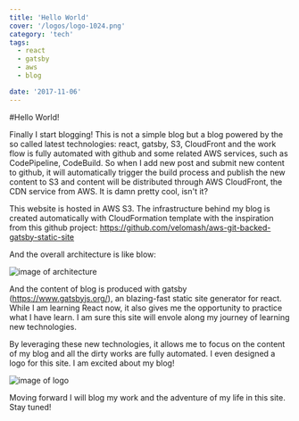 ```yaml
---
title: 'Hello World'
cover: '/logos/logo-1024.png'
category: 'tech'
tags:
  - react
  - gatsby
  - aws
  - blog

date: '2017-11-06'
---
```


#Hello World!

Finally I start blogging! This is not a simple blog but a blog powered by the so called latest technologies: react, gatsby, S3, CloudFront and the work flow is fully automated with github and some related AWS services, such as CodePipeline, CodeBuild. So when I add new post and submit new content to github, it will automatically trigger the build process and publish the new content to S3 and content will be distributed through AWS CloudFront, the CDN service from AWS. It is damn pretty cool, isn't it?

This website is hosted in AWS S3. The infrastructure behind my blog is created automatically with CloudFormation template with the inspiration from this github project: https://github.com/velomash/aws-git-backed-gatsby-static-site

And the overall architecture is like blow:

![image of architecture](https://raw.githubusercontent.com/velomash/aws-git-backed-gatsby-static-site/master/architecture.png)

And the content of blog is produced with gatsby (https://www.gatsbyjs.org/), an blazing-fast static site generator for react. While I am learning React now, it also gives me the opportunity to practice what I have learn. I am sure this site will envole along my journey of learning new technologies.

By leveraging these new technologies, it allows me to focus on the content of my blog and all the dirty works are fully automated. I even designed a logo for this site. I am excited about my blog!

![image of logo](https://jackywu.ca/logos/logo-512.png)

Moving forward I will blog my work and the adventure of my life in this site. Stay tuned!
